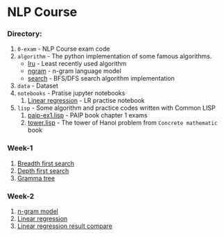 # NLP Course

### Directory:

1. `0-exam` - NLP Course exam code
2. `algorithm` - The python implementation of some famous algorithms.
    * [lru](algorithm/lru.py) - Least recently used algorithm
    * [ngram](algorithm/ngram.py) - n-gram language model
    * [search](algorithm/search.py) - BFS/DFS search algorithm implementation
3. `data` - Dataset
4. `notebooks` - Pratise jupyter notebooks
    1. [Linear regression](notebooks/linear-regression.ipynb) - LR practise notebook
5. `lisp` - Some algorithm and practice codes written with Common LISP
    1. [paip-ex1.lisp](lisp/paip-ex1.lisp) - PAIP book chapter 1 exams
    2. [tower.lisp](lisp/tower.lisp) - The tower of Hanoi problem from `Concrete mathematic` book

### Week-1

1. [Breadth first search](algorithm/search.py)
2. [Depth first search](algorithm/search.py)
3. [Gramma tree](0-exam/sentence_parser.py)

### Week-2

1. [n-gram model](algorithm/ngram.py)
2. [Linear regression](algorithm/linear_regression.py)
3. [Linear regression result compare](notebooks/linear-regression.ipynb)
